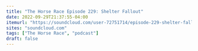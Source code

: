 ```yaml
---
title: "The Horse Race Episode 229: Shelter Fallout"
date: 2022-09-29T21:37:55-04:00
itemurl: "https://soundcloud.com/user-72751714/episode-229-shelter-fallout"
sites: "soundcloud.com"
tags: ["The Horse Race", "podcast"]
draft: false
---
```


